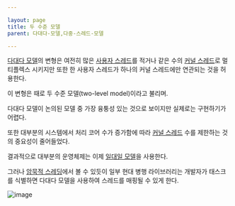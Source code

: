 ```yaml
---

layout: page
title: 두 수준 모델
parent: 다대다-모델,다중-스레드-모델

---
```


[다대다 모델](다대다-모델.md)의 변형은 여전히 많은 [사용자 스레드](사용자-스레드.md)를 적거나 같은 수의 [커널 스레드](커널-스레드.md)로 멀티플렉스 시키지만 또한 한 사용자 스레드가 하나의 커널 스레드에만 연관되는 것을 허용한다.

이 변형은 때로 두 수준 모델(two-level model)이라고 불리며.

다대다 모델이 논의된 모델 중 가장 융퉁성 있는 것으로 보이지만 실제로는 구현하기가 어렵다.

또한 대부분의 시스템에서 처리 코어 수가 증가함에 따라 [커널 스레드](커널-스레드.md) 수를 제한하는 것의 중요성이 줄어들었다.

결과적으로 대부분의 운영체제는 이제 [일대일 모델](일대일-모델.md)을 사용한다.

그러나 [암묵적 스레딩](암묵적-스레딩.md)에서 볼 수 있듯이 일부 현대 병행 라이브러리는 개발자가 태스크를 식별하면 다대다 모델을 사용하여 스레드를 매핑될 수 있게 한다.

![image](https://user-images.githubusercontent.com/116250393/213481874-8ea33c51-9a2a-474a-b64e-5cf216a16e1e.png)
